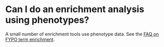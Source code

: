# Can I do an enrichment analysis using phenotypes?
<!-- pombase_categories: Finding data,Tools and resources,Using ontologies -->

A small number of enrichment tools use phenotype data. See the [FAQ on FYPO term enrichment](/faq/how-can-i-find-significant-shared-fypo-annotations-for-genes-in-a-list).

